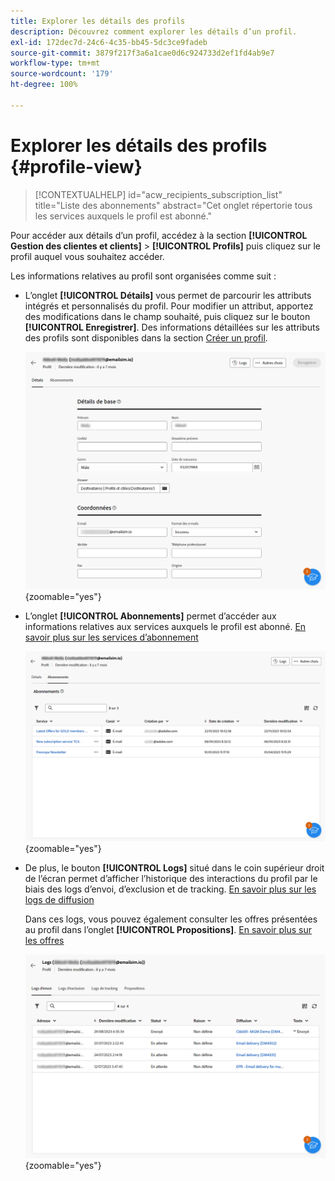 ```yaml
---
title: Explorer les détails des profils
description: Découvrez comment explorer les détails d’un profil.
exl-id: 172dec7d-24c6-4c35-bb45-5dc3ce9fadeb
source-git-commit: 3879f217f3a6a1cae0d6c924733d2ef1fd4ab9e7
workflow-type: tm+mt
source-wordcount: '179'
ht-degree: 100%

---
```


# Explorer les détails des profils {#profile-view}

>[!CONTEXTUALHELP]
>id="acw_recipients_subscription_list"
>title="Liste des abonnements"
>abstract="Cet onglet répertorie tous les services auxquels le profil est abonné."

Pour accéder aux détails d’un profil, accédez à la section **[!UICONTROL Gestion des clientes et clients]** > **[!UICONTROL Profils]** puis cliquez sur le profil auquel vous souhaitez accéder.

Les informations relatives au profil sont organisées comme suit :

* L’onglet **[!UICONTROL Détails]** vous permet de parcourir les attributs intégrés et personnalisés du profil. Pour modifier un attribut, apportez des modifications dans le champ souhaité, puis cliquez sur le bouton **[!UICONTROL Enregistrer]**. Des informations détaillées sur les attributs des profils sont disponibles dans la section [Créer un profil](create-profile.md).

  ![](assets/profile-details.png){zoomable=&quot;yes&quot;}

* L’onglet **[!UICONTROL Abonnements]** permet d’accéder aux informations relatives aux services auxquels le profil est abonné. [En savoir plus sur les services d’abonnement](manage-services.md)

  ![](assets/profile-subscriptions.png){zoomable=&quot;yes&quot;}

* De plus, le bouton **[!UICONTROL Logs]** situé dans le coin supérieur droit de l’écran permet d’afficher l’historique des interactions du profil par le biais des logs d’envoi, d’exclusion et de tracking. [En savoir plus sur les logs de diffusion](../monitor/delivery-logs.md)

  Dans ces logs, vous pouvez également consulter les offres présentées au profil dans l’onglet **[!UICONTROL Propositions]**. [En savoir plus sur les offres](../msg/offers.md)

  ![](assets/profile-logs.png){zoomable=&quot;yes&quot;}
